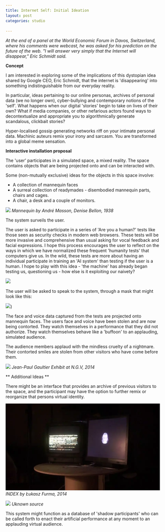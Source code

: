 ```yaml
---
title: Internet Self: Initial Ideation
layout: post
categories: studio

---
```


_At the end of a panel at the World Economic Forum in Davos, Switzerland, where his comments were webcast, he was asked for his prediction on the future of the web. "I will answer very simply that the Internet will disappear," Eric Schmidt said._

**Concept**

I am interested in exploring some of the implications of this dystopian idea shared by Google CEO, Eric Schmidt, that the internet is 'disappearing' into something indistinguishable from our everyday reality.

In particular, ideas pertaining to our online personas, archives of personal data (we no longer own), cyber-bullying and contemporary notions of the 'self'. What happens when our digital 'stories' begin to take on lives of their own? What if media companies, or other nefarious actors found ways to decontextualize and appropriate you to algorithmically generate scandalous, clickbait stories?

Hyper-localised gossip generating networks riff on your intimate personal data. Machinic auteurs remix your irony and sarcasm. You are transformed into a global meme sensation.


**Interactive installation proposal**

The 'user' participates in a simulated space, a mixed reality. The space contains objects that are being projected onto and can be interacted with.

Some (non-mutually exclusive) ideas for the objects in this space involve:
* A collection of mannequin faces
* A surreal collection of readymades - disembodied mannequin parts, chairs and cages.
* A chair, a desk and a couple of monitors.

![](https://blondesongstress.files.wordpress.com/2014/02/andrc3a9-masson-surrealist-mannequin-head-in-a-cage-19381.jpg)
_Mannequin by André Masson, Denise Bellon, 1938_

The system surveils the user.

The user is asked to participate in a series of 'Are you a human?' tests like those seen as security checks in modern web browsers. These tests will be more invasive and comprehensive than usual asking for vocal feedback and facial expressions. I hope this process encourages the user to reflect on the ways in which we have normalized these frequent 'humanity tests' that computers give us. In the wild, these tests are more about having an individual participate in training an 'AI system' than testing if the user is a human. I hope to play with this idea - 'the machine' has already began testing us, questioning us - how else is it exploiting our naivety?

![](http://cdn.access-ai.com/wp-content/uploads/2017/03/1417716998-google-says-rip-captcha-sort-of-610x500.jpg)

The user will be asked to speak to the system, through a mask that might look like this:

![](https://images-na.ssl-images-amazon.com/images/I/61dwPV5niOL._SY355_.jpg))

The face and voice data captured from the tests are projected onto mannequin faces. The users face and voice have been stolen and are now being contorted.  They watch themselves in a performance that they did not authorize. They watch themselves behave like a 'buffoon' to an applauding, simulated audience.

The audience members applaud with the mindless cruelty of a nightmare. Their contorted smiles are stolen from other visitors who have come before them.

![](https://i.ytimg.com/vi/-l1EbxZNBfU/maxresdefault.jpg)
_Jean-Paul Gaultier Exhibit at N.G.V, 2014_


** Additional Ideas **

There might be an interface that provides an archive of previous visitors to the space, and the participant may have the option to further remix or reorganize that persons virtual identity.

![](/blog/assets/index.PNG)
_INDEX by Łukasz Furma, 2014_

![](https://i.ytimg.com/vi/lEtiuVVuWL8/maxresdefault.jpg)
_Uknown source_

This system might function as a database of 'shadow participants' who can be called forth to enact their artificial performance at any moment to an applauding virtual audience.
